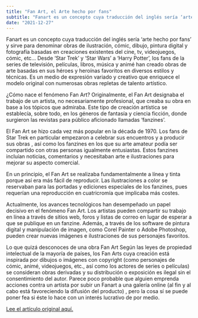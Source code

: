 ```yaml
---
title: "Fan Art, el Arte hecho por fans"
subtitle: "Fanart es un concepto cuya traducción del inglés sería ‘arte hecho por fans’ y sirve para denominar obras de ilustración" 
date: "2021-12-27"
--- 
```

Fanart es un concepto cuya traducción del inglés sería ‘arte hecho por fans’ y sirve para denominar obras de ilustración, cómic, dibujo, pintura digital y fotografía basadas en creaciones existentes del cine, tv, videojuegos, cómic, etc...
Desde ‘Star Trek’ y ‘Star Wars’ a ‘Harry Potter’, los fans de la series de televisión, películas, libros, música y animé han creado obras de arte basadas en sus héroes y heroínas favoritos en diversos estilos y técnicas. Es un medio de expresión variado y creativo que enriquece el modelo original con numerosas obras repletas de talento artístico.

¿Cómo nace el fenómeno Fan Art?
Originalmente, el Fan Art designaba el trabajo de un artista, no necesariamente profesional, que creaba su obra en base a los tópicos que admiraba. Este tipo de creación artística se establecía, sobre todo, en los géneros de fantasía y ciencia ficción, donde surgieron las revistas para público aficionado llamadas ‘fanzines’.

El Fan Art se hizo cada vez más popular en la década de 1970. Los fans de Star Trek en particular empezaron a celebrar sus encuentros y a producir sus obras , así como los fanzines en los que su arte amateur podía ser compartido con otras personas igualmente entusiastas. Estos fanzines incluían noticias, comentarios y necesitaban arte e ilustraciones para mejorar su aspecto comercial.

En un principio, el Fan Art se realizaba fundamentalmente a línea y tinta porque así era más fácil de reproducir. Las ilustraciones a color se reservaban para las portadas y ediciones especiales de los fanzines, pues requerían una reproducción en cuatricromía que implicaba más costes.

Actualmente, los avances tecnológicos han desempeñado un papel decisivo en el fenómeno Fan Art. Los artistas pueden compartir su trabajo en línea a través de sitios web, foros y listas de correo en lugar de esperar a que se publique en un fanzine. Además, a través de los software de pintura digital y manipulación de imagen, como Corel Painter o Adobe Photoshop,  pueden crear nuevas imágenes e ilustraciones de sus personajes favoritos.

Lo que quizá desconoces de una obra Fan Art
Según las leyes de propiedad intelectual de la mayoría de países, los Fan Arts cuya creación está inspirada por dibujos o imágenes con copyright (como personajes de cómic, animé, videojuegos, etc., así como los actores de series o películas) se consideran obras derivadas y su distribución o exposición es ilegal sin el consentimiento del autor. Parece poco probable que alguien emprenda acciones contra un artista por subir un Fanart a una galería online (al fin y al cabo está favoreciendo la difusión del producto) , pero la cosa sí se puede poner fea si éste lo hace con un interés lucrativo de por medio.

[Lee el artículo original aquí.](https://www.arteneo.com/blog/fan-art-arte-hecho-por-fans/ "")